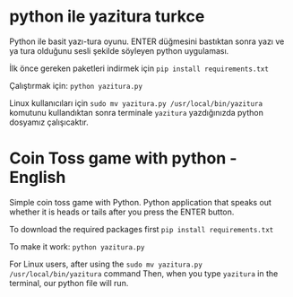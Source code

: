 # python ile yazitura turkce

Python ile basit yazı-tura oyunu.
ENTER düğmesini bastıktan sonra yazı ve ya tura olduğunu sesli şekilde söyleyen python uygulaması.

İlk önce gereken paketleri indirmek için 
`pip install requirements.txt`

Çalıştırmak için:
`python yazitura.py`

Linux kullanıcıları için `sudo mv yazitura.py /usr/local/bin/yazitura` komutunu kullandıktan 
sonra terminale `yazitura` yazdığınızda python dosyamız çalışıcaktır.

# Coin Toss game with python - English

Simple coin toss game with Python.
Python application that speaks out whether it is heads or tails after you press the ENTER button.

To download the required packages first
`pip install requirements.txt`

To make it work:
`python yazitura.py`

For Linux users, after using the `sudo mv yazitura.py /usr/local/bin/yazitura` command
Then, when you type `yazitura` in the terminal, our python file will run.
